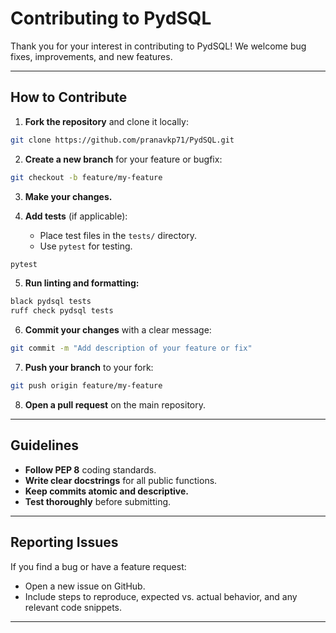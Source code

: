 # Contributing to PydSQL

Thank you for your interest in contributing to PydSQL! We welcome bug fixes, improvements, and new features.

---

## How to Contribute

1. **Fork the repository** and clone it locally:

```bash
git clone https://github.com/pranavkp71/PydSQL.git
```

2. **Create a new branch** for your feature or bugfix:

```bash
git checkout -b feature/my-feature
```

3. **Make your changes.**

4. **Add tests** (if applicable):
   - Place test files in the `tests/` directory.
   - Use `pytest` for testing.

```bash
pytest
```

5. **Run linting and formatting:**

```bash
black pydsql tests
ruff check pydsql tests
```

6. **Commit your changes** with a clear message:

```bash
git commit -m "Add description of your feature or fix"
```

7. **Push your branch** to your fork:

```bash
git push origin feature/my-feature
```

8. **Open a pull request** on the main repository.

---

## Guidelines

- **Follow PEP 8** coding standards.
- **Write clear docstrings** for all public functions.
- **Keep commits atomic and descriptive.**
- **Test thoroughly** before submitting.

---

## Reporting Issues

If you find a bug or have a feature request:

- Open a new issue on GitHub.
- Include steps to reproduce, expected vs. actual behavior, and any relevant code snippets.

---
